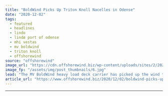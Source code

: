 ```yaml
---
title: "BoldWind Picks Up Triton Knoll Nacelles in Odense"
date: "2020-12-02"
tags: 
  - featured
  - headlines
  - lindo
  - lindø port of odense
  - mhi vestas
  - mv boldwind
  - triton knoll
  - offshorewind
source: "offshorewind"
image_url: "https://cdn.offshorewind.biz/wp-content/uploads/sites/2/2020/12/02101002/LINDO-port-of-ODENSE_MV-BoldWind.jpg"
image_fp: "/assets/img/post_thumbnails/6.jpg"
lead: "The MV BoldWind heavy load deck carrier has picked up the wind turbine nacelles"
article_url: "https://www.offshorewind.biz/2020/12/02/boldwind-picks-up-triton-knoll-nacelles-in-odense/"
---
```


---
